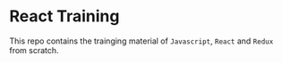 # React Training

This repo contains the trainging material of `Javascript`, `React` and `Redux` from scratch.

